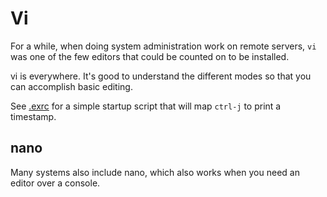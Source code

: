 # Vi 


For a while, when doing system administration work on remote servers, `vi` was one of the few editors that could be counted on to be installed. 

vi is everywhere. It's good to understand the different modes so that you can accomplish basic editing. 

See [.exrc](.exrc) for a simple startup script that will map `ctrl-j` to print a timestamp. 

## nano

Many systems also include nano, which also works when you need an editor over a console. 

